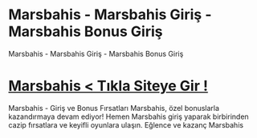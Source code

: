 # Marsbahis - Marsbahis Giriş - Marsbahis Bonus Giriş
Marsbahis - Marsbahis Giriş - Marsbahis Bonus Giriş
#  <a href="https://www448marsbahis.com/">Marsbahis < Tıkla Siteye Gir !</a>

Marsbahis - Giriş ve Bonus Fırsatları Marsbahis, özel bonuslarla kazandırmaya devam ediyor! Hemen Marsbahis giriş yaparak birbirinden cazip fırsatlara ve keyifli oyunlara ulaşın. Eğlence ve kazanç Marsbahis
